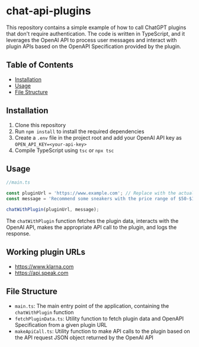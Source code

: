 # chat-api-plugins

This repository contains a simple example of how to call ChatGPT plugins that don't require authentication. The code is written in TypeScript, and it leverages the OpenAI API to process user messages and interact with plugin APIs based on the OpenAPI Specification provided by the plugin.

## Table of Contents

- [Installation](#installation)
- [Usage](#usage)
- [File Structure](#file-structure)

## Installation

1. Clone this repository
2. Run `npm install` to install the required dependencies
3. Create a `.env` file in the project root and add your OpenAI API key as `OPEN_API_KEY=<your-api-key>`
4. Compile TypeScript using `tsc` or `npx tsc`

## Usage

```javascript
//main.ts

const pluginUrl = 'https://www.example.com'; // Replace with the actual plugin URL
const message = 'Recommend some sneakers with the price range of $50-$100'; // Replace with your actual message

chatWithPlugin(pluginUrl, message);
```

The `chatWithPlugin` function fetches the plugin data, interacts with the OpenAI API, makes the appropriate API call to the plugin, and logs the response.

## Working plugin URLs
- https://www.klarna.com
- https://api.speak.com

## File Structure

- `main.ts`: The main entry point of the application, containing the `chatWithPlugin` function
- `fetchPluginData.ts`: Utility function to fetch plugin data and OpenAPI Specification from a given plugin URL
- `makeApiCall.ts`: Utility function to make API calls to the plugin based on the API request JSON object returned by the OpenAI API